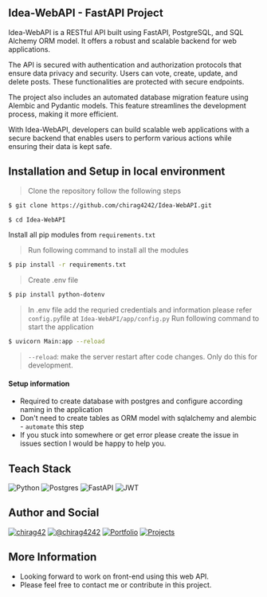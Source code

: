 ## Idea-WebAPI - FastAPI Project
Idea-WebAPI is a RESTful API built using FastAPI, PostgreSQL, and SQL Alchemy ORM model. It offers a robust and scalable backend for web applications.

The API is secured with authentication and authorization protocols that ensure data privacy and security. Users can vote, create, update, and delete posts. These functionalities are protected with secure endpoints.

The project also includes an automated database migration feature using Alembic and Pydantic models. This feature streamlines the development process, making it more efficient.

With Idea-WebAPI, developers can build scalable web applications with a secure backend that enables users to perform various actions while ensuring their data is kept safe.


## Installation and Setup in local environment   

> Clone the repository follow the following steps

```bash
$ git clone https://github.com/chirag4242/Idea-WebAPI.git

$ cd Idea-WebAPI 
```
Install all pip modules from `requirements.txt` 
> Run following command to install all the modules
```bash 
$ pip install -r requirements.txt
```
> Create .env file 
```bash 
$ pip install python-dotenv
```
> In .env file add the requried credentials and information please refer `config.py`file at `Idea-WebAPI/app/config.py`
> Run following command to start the application 
```bash
$ uvicorn Main:app --reload
```
>`--reload`: make the server restart after code changes. Only do this for development. 

#### Setup information 
- Required to create database with postgres and configure according naming in the application 
- Don't need to create tables as ORM model with sqlalchemy and alembic - `automate` this step 
- If you stuck into somewhere or get error please create the issue in issues section I would be happy to help you.

## Teach Stack

![Python](https://img.shields.io/badge/python-3670A0?style=flat-square&logo=python&logoColor=ffdd54)
![Postgres](https://img.shields.io/badge/postgres-%23316192.svg?style=flat-square&logo=postgresql&logoColor=white)
![FastAPI](https://img.shields.io/badge/FastAPI-005571?style=flat-square&logo=fastapi)
![JWT](https://img.shields.io/badge/JWT-black?style=flat-square&logo=JSON%20web%20tokens)

## Author and Social

[![chirag42](https://img.shields.io/badge/LinkedIn-0A66C2.svg?style=flat-square&logo=LinkedIn&logoColor=white)](https://www.linkedin.com/in/chirag42/) 
[![@chirag4242](https://img.shields.io/badge/GitHub-181717.svg?style=flat-square&logo=GitHub&logoColor=white)](https://www.github.com/chirag4242)
[![Portfolio](https://img.shields.io/badge/Portfolio-%23000000.svg?style=flat-square&logo=firefox&logoColor=#FF7139)](https://cio-app.herokuapp.com/)
[![Projects](https://img.shields.io/badge/Projects%20Site-4285F4?style=flat-square&logo=GoogleChrome&logoColor=white)](https://sites.google.com/view/chiragpatil/home)

## More Information 
- Looking forward to work on front-end using this web API. 
- Please feel free to contact me or contribute in this project. 
